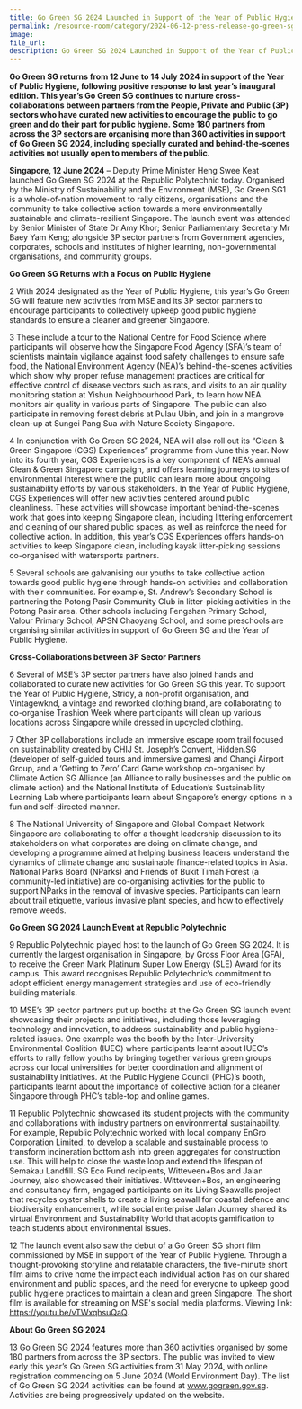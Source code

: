 ```yaml
---  
title: Go Green SG 2024 Launched in Support of the Year of Public Hygiene 
permalink: /resource-room/category/2024-06-12-press-release-go-green-sg-2024-launched-in-support-of-the-year-of-public-hygiene
image:  
file_url:  
description: Go Green SG 2024 Launched in Support of the Year of Public Hygiene 
---
```


**Go Green SG returns from 12 June to 14 July 2024 in support of the Year of Public Hygiene, following positive response to last year’s inaugural edition.**
**This year’s Go Green SG continues to nurture cross-collaborations between partners from the People, Private and Public (3P) sectors who have curated new activities to encourage the public to go green and do their part for public hygiene.**
**Some 180 partners from across the 3P sectors are organising more than 360 activities in support of Go Green SG 2024, including specially curated and behind-the-scenes activities not usually open to members of the public.**

**Singapore, 12 June 2024** – Deputy Prime Minister Heng Swee Keat launched Go Green SG 2024 at the Republic Polytechnic today. Organised by the Ministry of Sustainability and the Environment (MSE), Go Green SG1 is a whole-of-nation movement to rally citizens, organisations and the community to take collective action towards a more environmentally sustainable and climate-resilient Singapore. The launch event was attended by Senior Minister of State Dr Amy Khor; Senior Parliamentary Secretary Mr Baey Yam Keng; alongside 3P sector partners from Government agencies, corporates, schools and institutes of higher learning, non-governmental organisations, and community groups.

**Go Green SG Returns with a Focus on Public Hygiene**

2  With 2024 designated as the Year of Public Hygiene, this year’s Go Green SG will feature new activities from MSE and its 3P sector partners to encourage participants to collectively upkeep good public hygiene standards to ensure a cleaner and greener Singapore.

3  These include a tour to the National Centre for Food Science where participants will observe how the Singapore Food Agency (SFA)’s team of scientists maintain vigilance against food safety challenges to ensure safe food, the National Environment Agency (NEA)’s behind-the-scenes activities which show why proper refuse management practices are critical for effective control of disease vectors such as rats, and visits to an air quality monitoring station at Yishun Neighbourhood Park, to learn how NEA monitors air quality in various parts of Singapore. The public can also participate in removing forest debris at Pulau Ubin, and join in a mangrove clean-up at Sungei Pang Sua with Nature Society Singapore.

4  In conjunction with Go Green SG 2024, NEA will also roll out its “Clean & Green Singapore (CGS) Experiences” programme from June this year. Now into its fourth year, CGS Experiences is a key component of NEA’s annual Clean & Green Singapore campaign, and offers learning journeys to sites of environmental interest where the public can learn more about ongoing sustainability efforts by various stakeholders. In the Year of Public Hygiene, CGS Experiences will offer new activities centered around public cleanliness. These activities will showcase important behind-the-scenes work that goes into keeping Singapore clean, including littering enforcement and cleaning of our shared public spaces, as well as reinforce the need for collective action. In addition, this year’s CGS Experiences offers hands-on activities to keep Singapore clean, including kayak litter-picking sessions co-organised with watersports partners.

5  Several schools are galvanising our youths to take collective action towards good public hygiene through hands-on activities and collaboration with their communities. For example, St. Andrew’s Secondary School is partnering the Potong Pasir Community Club in litter-picking activities in the Potong Pasir area. Other schools including Fengshan Primary School, Valour Primary School, APSN Chaoyang School, and some preschools are organising similar activities in support of Go Green SG and the Year of Public Hygiene.

**Cross-Collaborations between 3P Sector Partners**

6  Several of MSE’s 3P sector partners have also joined hands and collaborated to curate new activities for Go Green SG this year. To support the Year of Public Hygiene, Stridy, a non-profit organisation, and Vintagewknd, a vintage and reworked clothing brand, are collaborating to co-organise Trashion Week where participants will clean up various locations across Singapore while dressed in upcycled clothing.

7  Other 3P collaborations include an immersive escape room trail focused on sustainability created by CHIJ St. Joseph’s Convent, Hidden.SG (developer of self-guided tours and immersive games) and Changi Airport Group, and a ‘Getting to Zero’ Card Game workshop co-organised by Climate Action SG Alliance (an Alliance to rally businesses and the public on climate action) and the National Institute of Education’s Sustainability Learning Lab where participants learn about Singapore’s energy options in a fun and self-directed manner.

8  The National University of Singapore and Global Compact Network Singapore are collaborating to offer a thought leadership discussion to its stakeholders on what corporates are doing on climate change, and developing a programme aimed at helping business leaders understand the dynamics of climate change and sustainable finance-related topics in Asia. National Parks Board (NParks) and Friends of Bukit Timah Forest (a community-led initiative) are co-organising activities for the public to support NParks in the removal of invasive species. Participants can learn about trail etiquette, various invasive plant species, and how to effectively remove weeds.

**Go Green SG 2024 Launch Event at Republic Polytechnic**

9  Republic Polytechnic played host to the launch of Go Green SG 2024. It is currently the largest organisation in Singapore, by Gross Floor Area (GFA), to receive the Green Mark Platinum Super Low Energy (SLE) Award for its campus. This award recognises Republic Polytechnic’s commitment to adopt efficient energy management strategies and use of eco-friendly building materials.

10  MSE’s 3P sector partners put up booths at the Go Green SG launch event showcasing their projects and initiatives, including those leveraging technology and innovation, to address sustainability and public hygiene-related issues. One example was the booth by the Inter-University Environmental Coalition (IUEC) where participants learnt about IUEC’s efforts to rally fellow youths by bringing together various green groups across our local universities for better coordination and alignment of sustainability initiatives. At the Public Hygiene Council (PHC)’s booth, participants learnt about the importance of collective action for a cleaner Singapore through PHC’s table-top and online games.

11  Republic Polytechnic showcased its student projects with the community and collaborations with industry partners on environmental sustainability. For example, Republic Polytechnic worked with local company EnGro Corporation Limited, to develop a scalable and sustainable process to transform incineration bottom ash into green aggregates for construction use. This will help to close the waste loop and extend the lifespan of Semakau Landfill. SG Eco Fund recipients, Witteveen+Bos and Jalan Journey, also showcased their initiatives. Witteveen+Bos, an engineering and consultancy firm, engaged participants on its Living Seawalls project that recycles oyster shells to create a living seawall for coastal defence and biodiversity enhancement, while social enterprise Jalan Journey shared its virtual Environment and Sustainability World that adopts gamification to teach students about environmental issues.

12  The launch event also saw the debut of a Go Green SG short film commissioned by MSE in support of the Year of Public Hygiene. Through a thought-provoking storyline and relatable characters, the five-minute short film aims to drive home the impact each individual action has on our shared environment and public spaces, and the need for everyone to upkeep good public hygiene practices to maintain a clean and green Singapore. The short film is available for streaming on MSE's social media platforms. Viewing link: https://youtu.be/vTWxqhsuQaQ.

**About Go Green SG 2024**

13  Go Green SG 2024 features more than 360 activities organised by some 180 partners from across the 3P sectors. The public was invited to view early this year’s Go Green SG activities from 31 May 2024, with online registration commencing on 5 June 2024 (World Environment Day). The list of Go Green SG 2024 activities can be found at www.gogreen.gov.sg. Activities are being progressively updated on the website.

